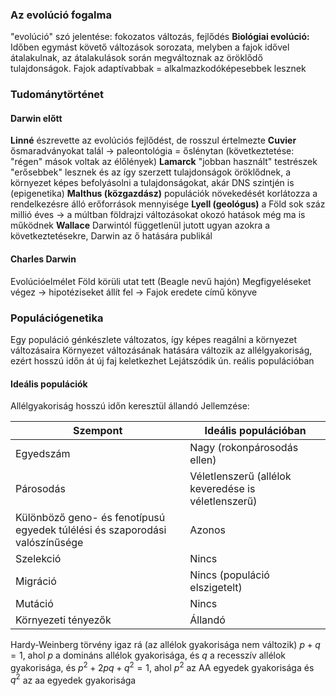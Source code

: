### Az evolúció fogalma
"evolúció" szó jelentése: fokozatos változás, fejlődés
**Biológiai evolúció:** Időben egymást követő változások sorozata, melyben a fajok idővel átalakulnak, az átalakulások során megváltoznak az öröklődő tulajdonságok. Fajok adaptívabbak = alkalmazkodóképesebbek lesznek
### Tudománytörténet
#### Darwin előtt
**Linné** észrevette az evolúciós fejlődést, de rosszul értelmezte
**Cuvier** ősmaradványokat talál → paleontológia = őslénytan (következtetése: "régen" mások voltak az élőlények)
**Lamarck** "jobban használt" testrészek "erősebbek" lesznek és az így szerzett tulajdonságok öröklődnek, a környezet képes befolyásolni a tulajdonságokat, akár DNS szintjén is (epigenetika)
**Malthus (közgazdász)** populációk növekedését korlátozza a rendelkezésre álló erőforrások mennyisége
**Lyell (geológus)** a Föld sok száz millió éves → a múltban földrajzi változásokat okozó hatások még ma is működnek
**Wallace** Darwintól függetlenül jutott ugyan azokra a következtetésekre, Darwin az ő hatására publikál
#### Charles Darwin
Evolúcióelmélet
Föld körüli utat tett (Beagle nevű hajón)
Megfigyeléseket végez → hipotéziseket állít fel → Fajok eredete című könyve
### Populációgenetika
Egy populáció génkészlete változatos, így képes reagálni a környezet változásaira
Környezet változásának hatására változik az allélgyakoriság, ezért hosszú időn át új faj keletkezhet
Lejátszódik ún. reális populációban
#### Ideális populációk
Allélgyakoriság hosszú időn keresztül állandó
Jellemzése:

| Szempont                                                                    | Ideális populációban                                |
| --------------------------------------------------------------------------- | --------------------------------------------------- |
| Egyedszám                                                                   | Nagy (rokonpárosodás ellen)                         |
| Párosodás                                                                   | Véletlenszerű (allélok keveredése is véletlenszerű) |
| Különböző geno- és fenotípusú egyedek túlélési és szaporodási valószínűsége | Azonos                                              |
| Szelekció                                                                   | Nincs                                               |
| Migráció                                                                    | Nincs (populáció elszigetelt)                       |
| Mutáció                                                                     | Nincs                                               |
| Környezeti tényezők                                                         | Állandó                                             |
Hardy-Weinberg törvény igaz rá (az allélok gyakorisága nem változik)
$p+q=1$, ahol $p$ a domináns allélok gyakorisága, és $q$ a recesszív allélok gyakorisága, és
$p^2+2pq+q^2 = 1$, ahol $p^2$ az AA egyedek gyakorisága és $q^2$ az aa egyedek gyakorisága